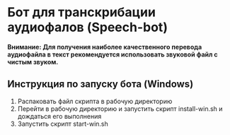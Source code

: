 # Бот для транскрибации аудиофалов (Speech-bot)
**Внимание: Для получения наиболее качественного перевода аудиофайла в текст рекомендуется использовать звуковой файл с чистым звуком.**

## Инструкция по запуску бота (Windows)
1. Распаковать файл скрипта в рабочую директорию
2. Перейти в рабочую директорию и запустить скрипт install-win.sh и дождаться его выполнения
3. Запустить скрипт start-win.sh

